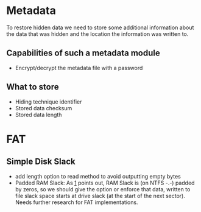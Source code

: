 # Metadata

To restore hidden data we need to store some additional information about the data that was hidden and the location the information was written to.

## Capabilities of such a metadata module

* Encrypt/decrypt the metadata file with a password

## What to store

* Hiding technique identifier
* Stored data checksum
* Stored data length

# FAT

## Simple Disk Slack

* add length option to read method to avoid outputting empty bytes
* Padded RAM Slack: As [1] points out, RAM Slack is (on NTFS -.-) padded by zeros, so we should give the option or enforce that data, written to file slack space starts at drive slack (at the start of the next sector). Needs further research for FAT implementations.

[1]: https://www.scribd.com/document/6642954/Ntfs-Hidden-Data-Analysis
